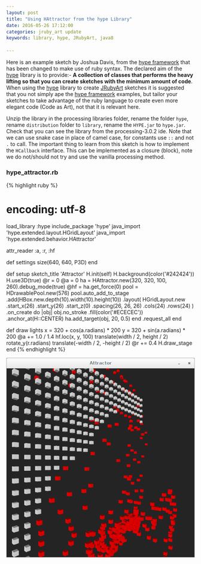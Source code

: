 ```yaml
---
layout: post
title: "Using HAttractor from the hype Library"
date: 2016-05-26 17:12:00
categories: jruby_art update
keywords: library, hype, JRubyArt, java8

---
```


Here is an example sketch by Joshua Davis, from the [hype framework][hype_framework] that has been changed to make use of ruby syntax.
The declared aim of the [hype][hype_library] library is to provide:-
__A collection of classes that performs the heavy lifting so that you can create sketches with the minimum amount of code__. When using the [hype][hype_library] library to create [JRubyArt][jruby_art] sketches it is suggested that you not simply ape the [hype framework][hype_framework] examples, but tailor your sketches to take advantage of the ruby language to create even more elegant code (Code as Art), not that it is relevant here. 

Unzip the library in the processing libraries folder, rename the folder `hype`, rename `distribution` folder to `library`, rename the `HYPE.jar` to `hype.jar`. Check that you can see the library from the processing-3.0.2 ide. Note that we can use snake case in place of camel case, for constants use `::` and not `.` to call. The important thing to learn from this sketch is how to implement the `HCallback` interface. This can be implemented as a closure (block), note we do not/should not try and use the vanilla processing method. 


### hype_attractor.rb ###

{% highlight ruby %}

# encoding: utf-8
load_library :hype
include_package 'hype'
java_import 'hype.extended.layout.HGridLayout'
java_import 'hype.extended.behavior.HAttractor'

attr_reader :a, :r, :hf

def settings
  size(640, 640, P3D)
end

def setup
  sketch_title 'Attractor'
  H.init(self)
  H.background(color('#242424'))
  H.use3D(true)
  @r = 0
  @a = 0
  ha = HAttractor.new(320, 320, 100, 260).debug_mode(true)
  @hf = ha.get_force(0)
  pool = HDrawablePool.new(576)
  pool.auto_add_to_stage
      .add(HBox.new.depth(10).width(10).height(10))
      .layout(
        HGridLayout.new
                   .start_x(26)
                   .start_y(26)
                   .start_z(0)
                   .spacing(26, 26, 26)
                   .cols(24)
                   .rows(24)
      )
      .on_create do |obj|
        obj.no_stroke
           .fill(color('#ECECEC'))
           .anchor_at(H::CENTER)
        ha.add_target(obj, 20, 0.5)
      end
      .request_all
end

def draw
  lights
  x = 320 + cos(a.radians) * 200
  y = 320 + sin(a.radians) * 200
  @a += 1.0 / 1.4
  hf.loc(x, y, 100)
  translate(width / 2, height / 2)
  rotate_y(r.radians)
  translate(-width / 2, -height / 2)
  @r += 0.4
  H.draw_stage
end
{% endhighlight %}

<img src="/assets/h_attractor.png" />

[jruby_art]:https://ruby-processing.github.io/index.html
[hype_library]:https://github.com/hype/HYPE_Processing
[hype_framework]:http://www.hypeframework.org/